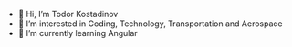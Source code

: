 - 👋 Hi, I’m Todor Kostadinov
- 👀 I’m interested in Coding, Technology, Transportation and Aerospace
- 🌱 I’m currently learning Angular

<!---
TodorKst/TodorKst is a ✨ special ✨ repository because its `README.md` (this file) appears on your GitHub profile.
You can click the Preview link to take a look at your changes.
--->
